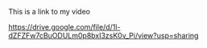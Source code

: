 
This is a link to my video

https://drive.google.com/file/d/1l-dZFZFw7cBuODULm0p8bxI3zsK0v_Pi/view?usp=sharing


